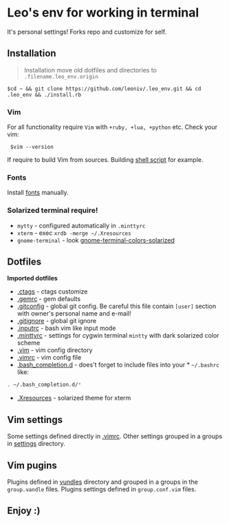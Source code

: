 # Leo's env for working in terminal

It's personal settings! Forks repo and customize for self.

## Installation

> Installation move old dotfiles and directories to `.filename.leo_env.origin`

    $cd ~ && git clone https://github.com/leoniv/.leo_env.git && cd .leo_env && ./install.rb

### Vim

For all functionality require `Vim` with `+ruby, +lua, +python` etc. Check
your vim:

     $vim --version

If require to build Vim from sources. Building
[shell script](https://gist.github.com/erickpatrick/5e0923d3645eaf4056b6b9fee4c91e2f)
for example.

### Fonts

Install [fonts](./fonts) manually.

### Solarized terminal require!

* `mytty` - configured automatically in `.minttyrc`
* `xterm` - exec `xrdb -merge ~/.Xresources`
* `gnome-terminal` - look [gnome-terminal-colors-solarized](https://github.com/Anthony25/gnome-terminal-colors-solarized)

## Dotfiles

**Imported dotfiles**

* [.ctags](./home/.ctags) - ctags customize
* [.gemrc](./home/.gemrc) - gem defaults
* [.gitconfig](./home/.gitconfig) - global git config. Be careful this file
contain `[user]` section with owner's personal name and e-mail!
* [.gitignore](./home/.gitignore) - global git ignore
* [.inputrc](./home/.inputrc) - bash vim like input mode
* [.minttyrc](./home/.minttyrc) - settings for cygwin terminal `mintty` with
dark solarized color scheme
* [.vim](./home/.vim) - vim config directory
* [.vimrc](./home/.vimrc) - vim config file
* [.bash_completion.d](./home/.bash_completion.d) - does't forget to include files
into your * `~/.bashrc` like:
```sh
. ~/.bash_completion.d/*
```
* [.Xresources](home/.Xresources) - solarized theme for xterm

## Vim settings

Some settings defined directly in [.vimrc](home/.vimrc). Other settings
grouped in a groups in [settings](home/.vim/settings) directory.

## Vim pugins

Plugins defined in [vundles](home/.vim/vundles/) directory and grouped in a
groups in the `group.vandle` files. Plugins settings defined in
`group.conf.vim` files.

## Enjoy :)
